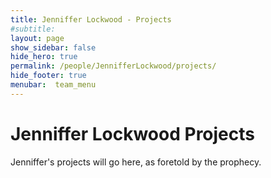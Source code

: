 ```yaml
---
title: Jenniffer Lockwood - Projects
#subtitle: 
layout: page
show_sidebar: false
hide_hero: true
permalink: /people/JennifferLockwood/projects/
hide_footer: true
menubar:  team_menu
---
```

# Jenniffer Lockwood Projects

Jenniffer's projects will go here, as foretold by the prophecy.